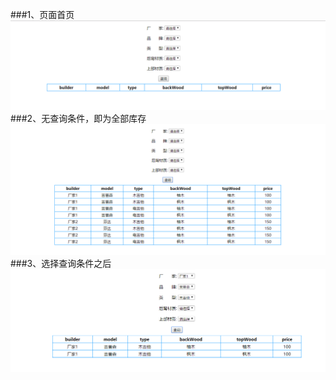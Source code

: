 ###1、页面首页
![image](guitar2-1.png)
###2、无查询条件，即为全部库存
![image](guitar2-2.png)
###3、选择查询条件之后
![image](guitar2-3.png)
